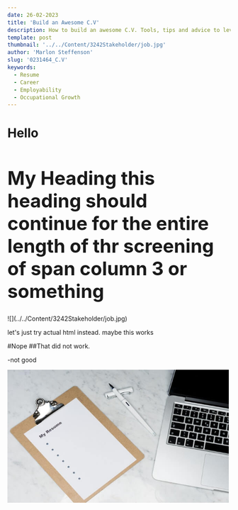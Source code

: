 ```yaml
---
date: 26-02-2023
title: 'Build an Awesome C.V'
description: How to build an awesome C.V. Tools, tips and advice to level up your hirability
template: post
thumbnail: '../../Content/3242Stakeholder/job.jpg'
author: 'Marlon Steffenson'
slug: '0231464_C.V'
keywords:
  - Resume
  - Career
  - Employability
  - Occupational Growth
---
```


<h1 class="">Hello</h1>
<h1 style="font-size: 3em;">My Heading this heading should continue for the entire length of thr screening of span column 3 or something</h1>
![](../../Content/3242Stakeholder/job.jpg)
<p>let's just try actual html instead. maybe this works</p>


#Nope
##That did not work.

-not good

<img src='../../Content/3242Stakeholder/job.jpg' alt="My Image" class="w-auto h-auto" width="500" height="300"/>